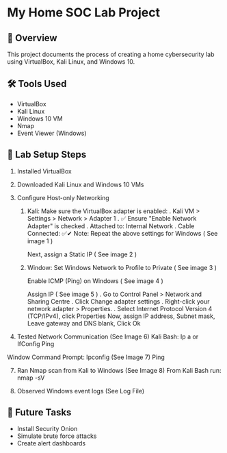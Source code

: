 # My Home SOC Lab Project

## 🧠 Overview
This project documents the process of creating a home cybersecurity lab using VirtualBox, Kali Linux, and Windows 10.

## 🛠️ Tools Used
- VirtualBox
- Kali Linux
- Windows 10 VM
- Nmap
- Event Viewer (Windows)

## 🧪 Lab Setup Steps
1. Installed VirtualBox
2. Downloaded Kali Linux and Windows 10 VMs
4. Configure Host-only Networking
   1. Kali:
      Make sure the VirtualBox adapter is enabled:
      . Kali VM > Settings > Network > Adapter 1
      . ✅ Ensure "Enable Network Adapter" is checked
      . Attached to: Internal Network
      . Cable Connected: ✅✔
      Note: Repeat the above settings for Windows ( See image 1 )

      Next, assign a Static IP ( See image 2 )
   3. Window:
      Set Windows Network to Profile to Private ( See image 3 )

      Enable ICMP (Ping) on Windows ( See image 4 )

      Assign IP ( See image 5 )
        . Go to Control Panel > Network and Sharing Centre
        . Click Change adapter settings
        . Right-click your network adapter > Properties.
        . Select Internet Protocol Version 4 (TCP/IPv4), click Properties
          Now, assign IP address, Subnet mask, Leave gateway and DNS blank, Click Ok
      
5. Tested Network Communication (See Image 6)
  Kali Bash: Ip a or IfConfig
  Ping <Window IP>
  
  Window Command Prompt: Ipconfig (See Image 7)
  Ping <Window IP>
  
7. Ran Nmap scan from Kali to Windows (See Image 8)
   From Kali Bash run: nmap -sV <Windows IP>
   
9. Observed Windows event logs (See Log File)


## 🚀 Future Tasks
- Install Security Onion
- Simulate brute force attacks
- Create alert dashboards
